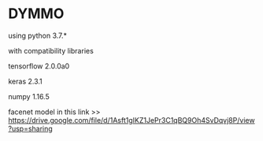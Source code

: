 # DYMMO

using python  3.7.*

with compatibility libraries

tensorflow  2.0.0a0

keras  2.3.1

numpy 1.16.5

facenet model in this link >> https://drive.google.com/file/d/1Asft1gIKZ1JePr3C1qBQ9Oh4SvDqvj8P/view?usp=sharing
